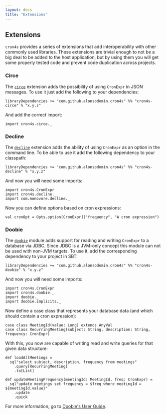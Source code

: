 ```yaml
---
layout: docs
title: "Extensions"
---
```


## Extensions

`cron4s` provides a series of extensions that add interoperability with other commonly used libraries. These
extensions are trivial enough to not be a big deal to be added to the host application, but by using them you
will get some properly tested code and prevent code duplication across projects.

### Circe

The [`circe`](http://circe.io) extension adds the possibility of using `CronExpr` in JSON messages. To use it
just add the following to your dependencies:

```
libraryDependencies += "com.github.alonsodomin.cron4s" %% "cron4s-circe" % "x.y.z"
```

And add the correct import:

```tut:silent
import cron4s.circe._
```

### Decline

The [`decline`](http://ben.kirw.in/decline/) extension adds the ability of using `CronExpr` as
an option in the command line. To be able to use it add the following dependency to your classpath:

```
libraryDependencies += "com.github.alonsodomin.cron4s" %% "cron4s-decline" % "x.y.z"
```

And now you will need some imports:

```tut:silent
import cron4s.CronExpr
import cron4s.decline._
import com.monovore.decline._
```

Now you can define options based on cron expressions:

```tut:book
val cronOpt = Opts.option[CronExpr]("frequency", "A cron expression")
```

### Doobie

The [`doobie`](https://tpolecat.github.io/doobie/) module adds support for reading and writing `CronExpr` to a database via JDBC. Since JDBC is a JVM-only concept this module can not be used with non-JVM targets. To use it, add the corresponding dependency to your project in SBT:

```
libraryDependencies += "com.github.alonsodomin.cron4s" %% "cron4s-doobie" % "x.y.z"
```

And now you will need some imports:

```tut:silent
import cron4s.CronExpr
import cron4s.doobie._
import doobie._
import doobie.implicits._
```

Now define a case class that represents your database data (and which should contain a cron expression):

```tut:book
case class MeetingId(value: Long) extends AnyVal
case class RecurringMeeting(subject: String, description: String, frequency: CronExpr)
```

With this, you now are capable of writing read and write queries for that given data structure:

```tut:book
def loadAllMeetings =
  sql"select subject, description, frequency from meetings"
    .query[RecurringMeeting]
    .to[List]

def updateMeetingFrequency(meetingId: MeetingId, freq: CronExpr) =
  sql"update meetings set frequency = $freq where meetingId = ${meetingId.value}"
    .update
    .quick
```

For more information, go to [Doobie's User Guide](https://tpolecat.github.io/doobie/docs/01-Introduction.html).